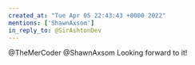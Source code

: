 ```yaml
---
created_at: "Tue Apr 05 22:43:43 +0000 2022"
mentions: ['ShawnAxsom']
in_reply_to: @SirAshtonDev
---
```


@TheMerCoder @ShawnAxsom Looking forward to it!